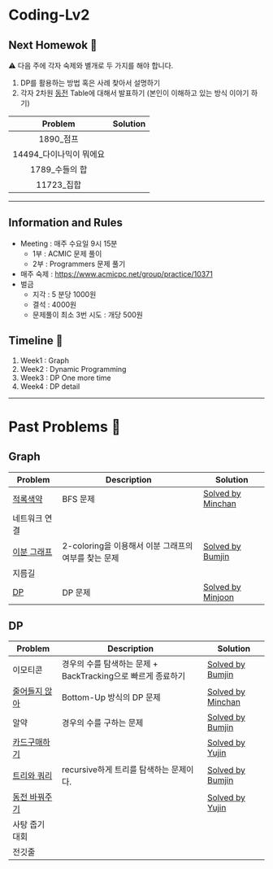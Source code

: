 # Coding-Lv2


 

## Next Homewok 📝

⚠️ 다음 주에 각자 숙제와 별개로 두 가지를 해야 합니다. 

1. DP를 활용하는 방법 혹은 사례 찾아서 설명하기 
2. 각자 2차원 [동전]((https://www.acmicpc.net/problem/2624)) Table에 대해서 발표하기 (본인이 이해하고 있는 방식 이야기 하기)

|Problem|Solution|
|:-:|:-:|
|1890_점프|
|14494_다이나믹이 뭐에요|
|1789_수들의 합|
|11723_집합|

--- 

## Information and Rules 
* Meeting : 매주 수요일 9시 15분
  * 1부 : ACMIC 문제 풀이
  * 2부 : Programmers 문제 풀기 
* 매주 숙제 : https://www.acmicpc.net/group/practice/10371
* 벌금
  * 지각 : 5 분당 1000원 
  * 결석 : 4000원
  * 문제풀이 최소 3번 시도 : 개당 500원

## Timeline 🚡

1. Week1 : Graph 
2. Week2 : Dynamic Programming 
3. Week3 : DP One more time
4. Week4 : DP detail

---

# Past Problems 🚵

## Graph 

|Problem|Description|Solution|
|---|---|---|
[적록색약](https://www.acmicpc.net/problem/10026)| BFS 문제 | [Solved by Minchan](https://github.com/PySolve/minchan/blob/master/Week1/10026_%EC%A0%81%EB%A1%9D%EC%83%89%EC%95%BD.py)
네트워크 연결|
[이분 그래프](https://www.acmicpc.net/problem/10026)| 2-coloring을 이용해서 이분 그래프의 여부를 찾는 문제 | [Solved by Bumjin](https://github.com/PySolve/bumjin/tree/main/problems/%EC%9D%B4%EB%B6%84%EA%B7%B8%EB%9E%98%ED%94%84)
지름길|
[DP](https://www.acmicpc.net/problem/1446)| DP 문제 | [Solved by Minjoon](https://github.com/PySolve/MinJoon/blob/master/%EC%A7%80%EB%A6%84%EA%B8%B8.py)

## DP 
|Problem|Description|Solution|
|---|---|---|
이모티콘 |경우의 수를 탐색하는 문제 + BackTracking으로 빠르게 종료하기|[Solved by Bumjin](https://github.com/PySolve/bumjin/tree/main/problems/14226_%EC%9D%B4%EB%AA%A8%ED%8B%B0%EC%BD%98)
[줄어들지 않아](https://www.acmicpc.net/problem/2688)| Bottom-Up 방식의 DP 문제 | [Solved by Minchan](https://github.com/PySolve/minchan/blob/master/Week2/2688_%EC%A4%84%EC%96%B4%EB%93%A4%EC%A7%80%20%EC%95%8A%EC%95%84.py)
알약 |경우의 수를 구하는 문제|[Solved by Bumjin](https://github.com/PySolve/bumjin/tree/main/problems/4811_%EC%95%8C%EC%95%BD)|
[카드구매하기](https://www.acmicpc.net/problem/11052)||[Solved by Yujin](https://github.com/PySolve/Yujin/tree/main/Problems/%EC%B9%B4%EB%93%9C%EA%B5%AC%EB%A7%A4%ED%95%98%EA%B8%B0)
[트리와 쿼리](https://www.acmicpc.net/problem/15681)|recursive하게 트리를 탐색하는 문제이다. |[Solved by Bumjin](https://github.com/PySolve/bumjin/tree/main/problems/15681_%ED%8A%B8%EB%A6%AC%EC%99%80%EC%BF%BC%EB%A6%AC)|
[동전 바꿔주기](https://www.acmicpc.net/problem/2624)||[Solved by Yujin](https://github.com/PySolve/Yujin/tree/main/Problems/%EB%8F%99%EC%A0%84%EB%B0%94%EA%BF%94%EC%A3%BC%EA%B8%B0)
사탕 줍기 대회||
전깃줄 ||



